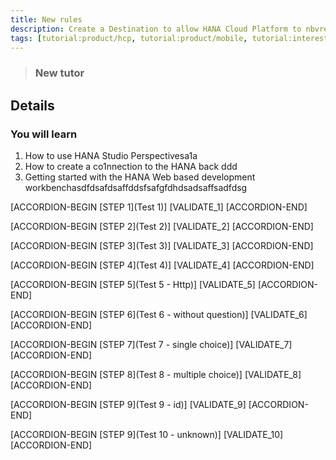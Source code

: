 ```yaml
---
title: New rules
description: Create a Destination to allow HANA Cloud Platform to nbvread/write data
tags: [tutorial:product/hcp, tutorial:product/mobile, tutorial:interest/gettingstarted]
---
```


>### New tutor

## Details
### You will learn  
1. How to use HANA Studio Perspectivesa1a
2. How to create a co1nnection to the HANA back ddd
3. Getting started with the HANA Web based development workbenchasdfdsafdsaffddsfsafgfdhdsadsaffsadfdsg

[ACCORDION-BEGIN [STEP 1](Test 1)]
[VALIDATE_1]
[ACCORDION-END] 

[ACCORDION-BEGIN [STEP 2](Test 2)]
[VALIDATE_2]
[ACCORDION-END]

[ACCORDION-BEGIN [STEP 3](Test 3)]
[VALIDATE_3]
[ACCORDION-END]

[ACCORDION-BEGIN [STEP 4](Test 4)]
[VALIDATE_4]
[ACCORDION-END]

[ACCORDION-BEGIN [STEP 5](Test 5 - Http)]
[VALIDATE_5]
[ACCORDION-END]

[ACCORDION-BEGIN [STEP 6](Test 6 - without question)]
[VALIDATE_6]
[ACCORDION-END]

[ACCORDION-BEGIN [STEP 7](Test 7 - single choice)]
[VALIDATE_7]
[ACCORDION-END]

[ACCORDION-BEGIN [STEP 8](Test 8 - multiple choice)]
[VALIDATE_8]
[ACCORDION-END]

[ACCORDION-BEGIN [STEP 9](Test 9 - id)]
[VALIDATE_9]
[ACCORDION-END]

[ACCORDION-BEGIN [STEP 9](Test 10 - unknown)]
[VALIDATE_10]
[ACCORDION-END]
